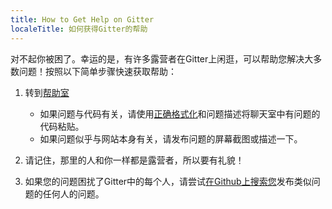 ```yaml
---
title: How to Get Help on Gitter
localeTitle: 如何获得Gitter的帮助
---
```

对不起你被困了。幸运的是，有许多露营者在Gitter上闲逛，可以帮助您解决大多数问题！按照以下简单步骤快速获取帮助：

1.  转到[帮助室](https://gitter.im/FreeCodeCamp/Help)
    
    *   如果问题与代码有关，请使用[正确格式化](http://forum.freecodecamp.com/t/markdown-code-formatting/18391)和问题描述将聊天室中有问题的代码粘贴。
    *   如果问题似乎与网站本身有关，请发布问题的屏幕截图或描述一下。
2.  请记住，那里的人和你一样都是露营者，所以要有礼貌！
    
3.  如果您的问题困扰了Gitter中的每个人，请尝试[在Github上搜索您](http://forum.freecodecamp.com/t/searching-for-existing-issues-in-github/18390)发布类似问题的任何人的问题。